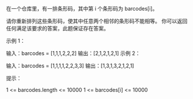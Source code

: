 在一个仓库里，有一排条形码，其中第 i 个条形码为 barcodes[i]。

请你重新排列这些条形码，使其中任意两个相邻的条形码不能相等。 你可以返回任何满足该要求的答案，此题保证存在答案。

示例 1：

输入：barcodes = [1,1,1,2,2,2]
输出：[2,1,2,1,2,1]
示例 2：

输入：barcodes = [1,1,1,1,2,2,3,3]
输出：[1,3,1,3,2,1,2,1]

提示：

1 <= barcodes.length <= 10000
1 <= barcodes[i] <= 10000
